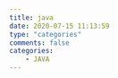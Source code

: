 ```yaml
---
title: java
date: 2020-07-15 11:13:59
type: "categories"
comments: false
categories: 
    - JAVA
---
```


